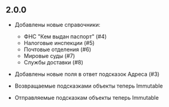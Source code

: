 ## 2.0.0

- Добавлены новые справочники:
    - ФНС "Кем выдан паспорт" (#4)
    - Налоговые инспекции (#5)
    - Почтовые отделения (#6)
    - Мировые суды (#7)
    - Службы доставки (#8)
    
- Добавлены новые поля в ответ подсказок Адреса (#3)

- Возвращаемые подсказками объекты теперь Immutable
- Отправляемые подсказкам объекты теперь Immutable
